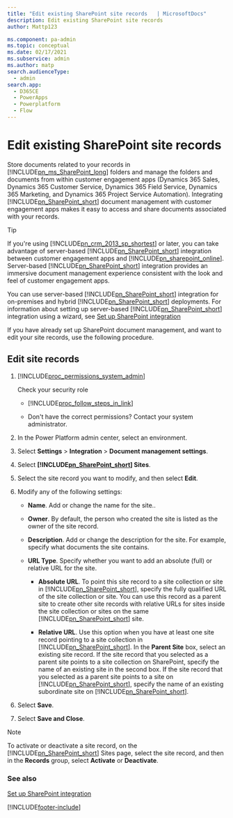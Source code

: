 ```yaml
---
title: "Edit existing SharePoint site records   | MicrosoftDocs"
description: Edit existing SharePoint site records
author: Mattp123

ms.component: pa-admin
ms.topic: conceptual
ms.date: 02/17/2021
ms.subservice: admin
ms.author: matp
search.audienceType: 
  - admin
search.app:
  - D365CE
  - PowerApps
  - Powerplatform
  - Flow
---
```

# Edit existing SharePoint site records

Store documents related to your records in [!INCLUDE[pn_ms_SharePoint_long](../includes/pn-ms-sharepoint-long.md)] folders and manage the folders and documents from within customer engagement apps (Dynamics 365 Sales, Dynamics 365 Customer Service, Dynamics 365 Field Service, Dynamics 365 Marketing, and Dynamics 365 Project Service Automation). Integrating [!INCLUDE[pn_SharePoint_short](../includes/pn-sharepoint-short.md)] document management with customer engagement apps makes it easy to access and share documents associated with your records.  
  
> [!TIP]
>  If you're using [!INCLUDE[pn_crm_2013_sp_shortest](../includes/pn-crm-2013-sp-shortest.md)] or later, you can take advantage of server-based [!INCLUDE[pn_SharePoint_short](../includes/pn-sharepoint-short.md)] integration between customer engagement apps and [!INCLUDE[pn_sharepoint_online](../includes/pn-sharepoint-online.md)]. Server-based [!INCLUDE[pn_SharePoint_short](../includes/pn-sharepoint-short.md)] integration provides an immersive document management experience consistent with the look and feel of customer engagement apps.  
> 
>  You can use server-based [!INCLUDE[pn_SharePoint_short](../includes/pn-sharepoint-short.md)] integration for on-premises and hybrid [!INCLUDE[pn_SharePoint_short](../includes/pn-sharepoint-short.md)] deployments. For information about setting up server-based [!INCLUDE[pn_SharePoint_short](../includes/pn-sharepoint-short.md)] integration using a wizard, see [Set up SharePoint integration](set-up-sharepoint-integration.md)  
  
 If you have already set up SharePoint document management, and want to edit your site records, use the following procedure.  
  
## Edit site records  
  
1. [!INCLUDE[proc_permissions_system_admin](../includes/proc-permissions-system-admin.md)]  
  
    Check your security role  
  
   - [!INCLUDE[proc_follow_steps_in_link](../includes/proc-follow-steps-in-link.md)]  
  
   - Don't have the correct permissions? Contact your system administrator.  
  
1. In the Power Platform admin center, select an environment. 

2. Select **Settings** > **Integration** > **Document management settings**.  

3. Select **[!INCLUDE[pn_SharePoint_short](../includes/pn-sharepoint-short.md)] Sites**.  
  
4. Select the site record you want to modify, and then select **Edit**.  
  
5. Modify any of the following settings:  
  
   - **Name**. Add or change the name for the site..  
  
   - **Owner**. By default, the person who created the site is listed as the owner of the site record.  
  
   - **Description**. Add or change the description for the site. For example, specify what documents the site contains.  
  
   - **URL Type**. Specify whether you want to add an absolute (full) or relative URL for the site.  
  
     - **Absolute URL**. To point this site record to a site collection or site in [!INCLUDE[pn_SharePoint_short](../includes/pn-sharepoint-short.md)], specify the fully qualified URL of the site collection or site. You can use this record as a parent site to create other site records with relative URLs for sites inside the site collection or sites on the same [!INCLUDE[pn_SharePoint_short](../includes/pn-sharepoint-short.md)] site.  
  
     - **Relative URL**. Use this option when you have at least one site record pointing to a site collection in [!INCLUDE[pn_SharePoint_short](../includes/pn-sharepoint-short.md)]. In the **Parent Site** box, select an existing  site record. If the site record that you selected as a parent site points to a site collection on SharePoint, specify the name of an existing site in the second box. If the site record that you selected as a parent site points to a site on [!INCLUDE[pn_SharePoint_short](../includes/pn-sharepoint-short.md)], specify the name of an existing subordinate site on [!INCLUDE[pn_SharePoint_short](../includes/pn-sharepoint-short.md)].  
  
  <!--  - **List component is installed**. Select this check box if the URL that you specified is a site collection on [!INCLUDE[pn_sharepoint_server_2010](../includes/pn-sharepoint-server-2010.md)] or [!INCLUDE[pn_sharepoint_server_2013](../includes/pn-sharepoint-server-2013.md)] and if the site collection has the Dynamics 365 apps List component installed. This check box is available only if you use the **Absolute URL** option.  
  
     > [!TIP]
     >  The List component has been deprecated in Dynamics 365 apps. For information on switching from the List component to server-based integration, see [Switching from the list component or changing the deployment](switch-dynamics-crm-online-dynamics-365.md)  -->
  
6. Select **Save**.  
  
7. Select **Save and Close**.  
  
> [!NOTE]
>  To activate or deactivate a site record, on the [!INCLUDE[pn_SharePoint_short](../includes/pn-sharepoint-short.md)] Sites page, select the site record, and then in the **Records** group, select **Activate** or **Deactivate**.  
  
### See also  
 [Set up SharePoint integration](set-up-sharepoint-integration.md)   



[!INCLUDE[footer-include](../includes/footer-banner.md)]